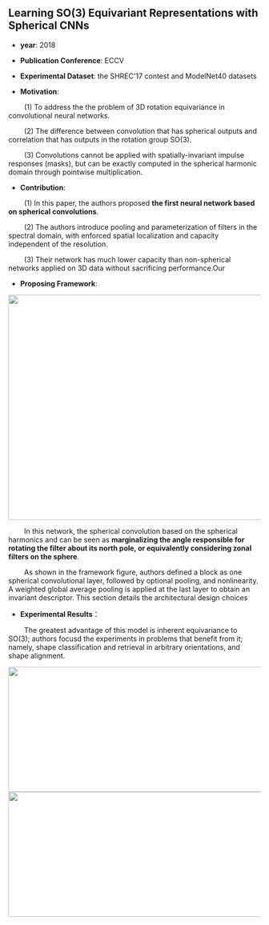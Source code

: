 ## Learning SO(3) Equivariant Representations with Spherical CNNs

- **year**: 2018

- **Publication Conference**: ECCV

- **Experimental Dataset**:  the SHREC'17 contest and ModelNet40 datasets

- **Motivation**:

&nbsp; &nbsp; &nbsp; &nbsp; (1) To address the the problem of 3D rotation equivariance in convolutional neural networks.

&nbsp; &nbsp; &nbsp; &nbsp; (2) The difference between convolution that has spherical outputs and correlation that has outputs in the rotation group SO(3).

&nbsp; &nbsp; &nbsp; &nbsp; (3) Convolutions cannot be applied with spatially-invariant impulse responses (masks), but can be exactly computed in the spherical harmonic domain through pointwise multiplication.

- **Contribution**:

&nbsp; &nbsp; &nbsp; &nbsp; (1)  In this paper, the authors proposed **the first neural network based on spherical convolutions**.

&nbsp; &nbsp; &nbsp; &nbsp; (2)  The authors introduce pooling and parameterization of filters in the spectral domain, with enforced spatial localization and capacity independent of the resolution. 

&nbsp; &nbsp; &nbsp; &nbsp; (3) Their network has much lower capacity than non-spherical networks applied on 3D data without sacrificing performance.Our

- **Proposing Framework**:
<div align=center>
<img src="https://github.com/VLISLAB/360-DL-Survey/blob/main/Images/SO3ER_framework.png" width="800" height="450">
</div>

&nbsp; &nbsp; &nbsp; &nbsp; In this network, the spherical convolution based on the spherical harmonics and can be seen as **marginalizing the angle responsible for rotating the filter about its north pole, or equivalently considering zonal filters on the sphere**.


&nbsp; &nbsp; &nbsp; &nbsp; As shown in the framework figure, authors defined a block as one spherical convolutional layer, followed by optional pooling, and nonlinearity. A weighted global average pooling is applied at the last layer to obtain an invariant descriptor. This section details the architectural design choices

- **Experimental Results**：

&nbsp; &nbsp; &nbsp; &nbsp; The greatest advantage of this model is inherent equivariance to SO(3); authors focusd the experiments in problems that benefit from it; namely, shape classification and retrieval in arbitrary orientations, and shape alignment.

<div align=center>
<img src="https://github.com/VLISLAB/360-DL-Survey/blob/main/Images/SO(3)_classification_result.png" width="600" height="250">
</div>

<div align=center>
<img src="https://github.com/VLISLAB/360-DL-Survey/blob/main/Images/SO(3)_retrieval_result.png" width="600" height="250">
</div>

